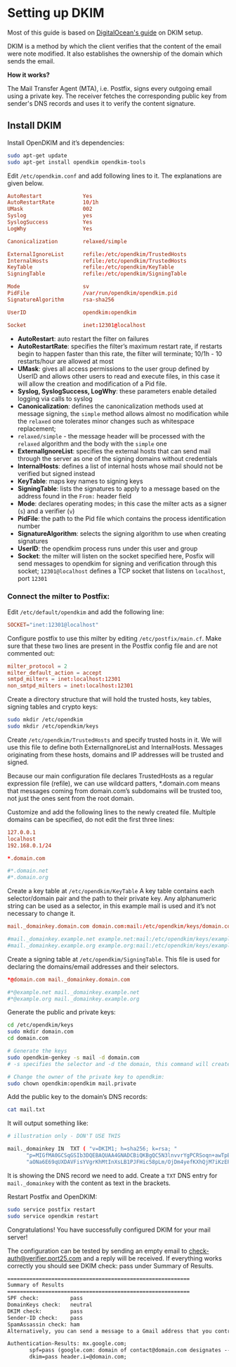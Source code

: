# Setting up DKIM

Most of this guide is based on [DigitalOcean's guide][digitalocean guide] on DKIM setup.

DKIM is a method by which the client verifies that the content of the email were note modified. It also establishes the ownership of the domain which sends the email.

**How it works?**

The Mail Transfer Agent (MTA), i.e. Postfix, signs every outgoing email using a private key. The receiver fetches the corresponding public key from sender's DNS records and uses it to verify the content signature.

## Install DKIM

Install OpenDKIM and it’s dependencies:

```bash
sudo apt-get update
sudo apt-get install opendkim opendkim-tools
```

Edit `/etc/opendkim.conf` and add following lines to it. The explanations are given below.

```conf
AutoRestart             Yes
AutoRestartRate         10/1h
UMask                   002
Syslog                  yes
SyslogSuccess           Yes
LogWhy                  Yes

Canonicalization        relaxed/simple

ExternalIgnoreList      refile:/etc/opendkim/TrustedHosts
InternalHosts           refile:/etc/opendkim/TrustedHosts
KeyTable                refile:/etc/opendkim/KeyTable
SigningTable            refile:/etc/opendkim/SigningTable

Mode                    sv
PidFile                 /var/run/opendkim/opendkim.pid
SignatureAlgorithm      rsa-sha256

UserID                  opendkim:opendkim

Socket                  inet:12301@localhost
```

- **AutoRestart**: auto restart the filter on failures
- **AutoRestartRate**: specifies the filter’s maximum restart rate, if restarts begin to happen faster than this rate, the filter will terminate; 10/1h - 10 restarts/hour are allowed at most
- **UMask**: gives all access permissions to the user group defined by UserID and allows other users to read and execute files, in this case it will allow the creation and modification of a Pid file.
- **Syslog, SyslogSuccess, LogWhy**: these parameters enable detailed logging via calls to syslog
- **Canonicalization**: defines the canonicalization methods used at message signing, the `simple` method allows almost no modification while the `relaxed` one tolerates minor changes such as whitespace replacement;
- `relaxed/simple` - the message header will be processed with the `relaxed` algorithm and the body with the `simple` one
- **ExternalIgnoreList**: specifies the external hosts that can send mail through the server as one of the signing domains without credentials
- **InternalHosts**: defines a list of internal hosts whose mail should not be verified but signed instead
- **KeyTable**: maps key names to signing keys
- **SigningTable**: lists the signatures to apply to a message based on the address found in the `From:` header field
- **Mode**: declares operating modes; in this case the milter acts as a signer (`s`) and a verifier (`v`)
- **PidFile**: the path to the Pid file which contains the process identification number
- **SignatureAlgorithm**: selects the signing algorithm to use when creating signatures
- **UserID**: the opendkim process runs under this user and group
- **Socket**: the milter will listen on the socket specified here, Posfix will send messages to opendkim for signing and verification through this socket; `12301@localhost` defines a TCP socket that listens on `localhost`, port `12301`


### Connect the milter to Postfix:

Edit `/etc/default/opendkim` and add the following line:

```conf
SOCKET="inet:12301@localhost"
```

Configure postfix to use this milter by editing `/etc/postfix/main.cf`. Make sure that these two lines are present in the Postfix config file and are not commented out:

```conf
milter_protocol = 2
milter_default_action = accept
smtpd_milters = inet:localhost:12301
non_smtpd_milters = inet:localhost:12301
```

Create a directory structure that will hold the trusted hosts, key tables, signing tables and crypto keys:

```bash
sudo mkdir /etc/opendkim
sudo mkdir /etc/opendkim/keys
```

Create `/etc/opendkim/TrustedHosts` and specify trusted hosts in it.
We will use this file to define both ExternalIgnoreList and InternalHosts. Messages originating from these hosts, domains and IP addresses will be trusted and signed.

Because our main configuration file declares TrustedHosts as a regular expression file (refile), we can use wildcard patters, *.domain.com means that messages coming from domain.com’s subdomains will be trusted too, not just the ones sent from the root domain.

Customize and add the following lines to the newly created file. Multiple domains can be specified, do not edit the first three lines:

```conf
127.0.0.1
localhost
192.168.0.1/24

*.domain.com

#*.domain.net
#*.domain.org
```

Create a key table at `/etc/opendkim/KeyTable`
A key table contains each selector/domain pair and the path to their private key. Any alphanumeric string can be used as a selector, in this example mail is used and it’s not necessary to change it.

```conf
mail._domainkey.domain.com domain.com:mail:/etc/opendkim/keys/domain.com/mail.private

#mail._domainkey.example.net example.net:mail:/etc/opendkim/keys/example.net/mail.private
#mail._domainkey.example.org example.org:mail:/etc/opendkim/keys/example.org/mail.private
```

Create a signing table at `/etc/opendkim/SigningTable`.
This file is used for declaring the domains/email addresses and their selectors.

```conf
*@domain.com mail._domainkey.domain.com

#*@example.net mail._domainkey.example.net
#*@example.org mail._domainkey.example.org
```

Generate the public and private keys:

```bash
cd /etc/opendkim/keys
sudo mkdir domain.com
cd domain.com

# Generate the keys
sudo opendkim-genkey -s mail -d domain.com
# -s specifies the selector and -d the domain, this command will create two files, mail.private is our private key and mail.txt contains the public key.

# Change the owner of the private key to opendkim:
sudo chown opendkim:opendkim mail.private
```

Add the public key to the domain’s DNS records:

```bash
cat mail.txt
```

It will output something like:

```bash
# illustration only - DON'T USE THIS

mail._domainkey	IN	TXT	( "v=DKIM1; h=sha256; k=rsa; "
	  "p=MIGfMA0GCSqGSIb3DQEBAQUAA4GNADCBiQKBgQC5N3lnvvrYgPCRSoqn+awTpE+iGYcKBPpo8HHbcFfCI"
	  "aONa6E69qUXDAVFisYVgrKhMtInXsLB1PJFHic58pLm/OjDm4yefKXhQjM7iKzEPuBatE7O47hAx1CJpNuIdLxhILSbEmbMxJrJAG0HZVn8z6EAoOHZNaPHmK2h4UUrjOG8zA5BHfzJf7tGwI+K619fFUwIDAQAB" )  ; ----- DKIM key post for domain.com
```

It is showing the DNS record we need to add. Create a `TXT` DNS entry for `mail._domainkey` with the content as text in the brackets.

Restart Postfix and OpenDKIM:

```bash
sudo service postfix restart
sudo service opendkim restart
```

Congratulations! You have successfully configured DKIM for your mail server!

The configuration can be tested by sending an empty email to check-auth@verifier.port25.com and a reply will be received. If everything works correctly you should see DKIM check: pass under Summary of Results.

```txt
==========================================================
Summary of Results
==========================================================
SPF check:          pass
DomainKeys check:   neutral
DKIM check:         pass
Sender-ID check:    pass
SpamAssassin check: ham
Alternatively, you can send a message to a Gmail address that you control, view the received email’s headers in your Gmail inbox, dkim=pass should be present in the Authentication-Results header field.

Authentication-Results: mx.google.com;
       spf=pass (google.com: domain of contact@domain.com designates --- as permitted sender) smtp.mail=contact@domain.com;
       dkim=pass header.i=@domain.com;
```


[DigitalOcean Guide]: https://www.digitalocean.com/community/tutorials/how-to-install-and-configure-dkim-with-postfix-on-debian-wheezy